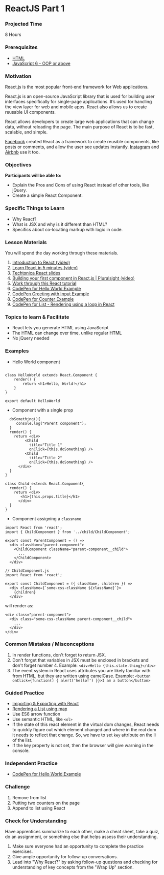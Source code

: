 # ReactJS Part 1

### Projected Time
8 Hours

### Prerequisites
* [HTML](../web/html.md)
* [JavaScript 6 - OOP or above](../javascript/javascript-7-oop.md)

### Motivation
React.js is the most popular front-end framework for Web applications. 

React.js is an open-source JavaScript library that is used for building user interfaces specifically for single-page applications. It’s used for handling the view layer for web and mobile apps. React also allows us to create reusable UI components.

React allows developers to create large web applications that can change data, without reloading the page. The main purpose of React is to be fast, scalable, and simple.

[Facebook](www.facebook.com) created React as a framework to create reusible components, like posts or comments, and allow the user see updates instantly. [Instagram](https://www.instagram.com/) and [Airbnb](https://www.airbnb.com/) use it too.

### Objectives
**Participants will be able to:**
- Explain the Pros and Cons of using React instead of other tools, like jQuery.
- Create a simple React Component.

### Specific Things to Learn
- Why React?
- What is JSX and why is it different than HTML?
- Specifics about co-locating markup with logic in code.

### Lesson Materials

You will spend the day working through these materials.

1. [Introduction to React (video)](https://youtu.be/ycstRj2i66k)
1. [Learn React in 5 minutes (video)](https://medium.freecodecamp.org/learn-react-js-in-5-minutes-526472d292f4)
1. [Techtonica React slides](https://docs.google.com/presentation/d/1Bswkl7e1kGVav7KFabHrBgXhRi7mlINTbinxnUcGDy8/edit?usp=sharing)
1. [Building your first component in React.js | Pluralsight (video)](https://youtu.be/K_jS1anlVAM)
1. [Work through this React tutorial](https://facebook.github.io/react/index.html)
1. [CodePen for Hello World Example](http://codepen.io/marcacyr/pen/NAyqgX)
1. [CodePen Greeting with Input Example](http://codepen.io/marcacyr/pen/bZLVbj)
1. [CodePen for Counter Example](http://codepen.io/marcacyr/pen/rLJVqR)
1. [CodePen for List - Rendering using a loop in React](http://codepen.io/marcacyr/pen/KrQpYb)

### Topics to learn & Facilitate

- React lets you generate HTML using JavaScript
- The HTML can change over time, unlike regular HTML
- No jQuery needed

### Examples
- Hello World component
```import React from 'react'

class HelloWorld extends React.Component {
    render() {
        return <h1>Hello, World!</h1>
    }
}

export default HelloWorld
```

- Component with a single prop
```class Parent extends React.Component{
  doSomething(){
     console.log("Parent component");
  }
  render() {
    return <div>
         <Child 
           title="Title 1" 
           onClick={this.doSomething} />
         <Child 
           title="Title 2" 
           onClick={this.doSomething} />
      </div>
  }
}

class Child extends React.Component{
  render() {
    return <div>
       <h1>{this.props.title}</h1>
      </div>
  }
}
```

- Component assigning a `classname`
```// ParentComponent.js
import React from 'react';
import { ChildComponent } from '../child/ChildComponent';

export const ParentComponent = () =>
  <div className="parent-component">
    <ChildComponent className="parent-component__child">
      ...
    </ChildComponent>
  </div>

// ChildComponent.js
import React from 'react';

export const ChildComponent = ({ className, children }) =>
  <div className={`some-css-className ${className}`}>
    {children}
  </div>
```
will render as:
```
<div class="parent-component">
  <div class="some-css-className parent-component__child">
    ...
  </div>
</div>
```

### Common Mistakes / Misconceptions

1. In render functions, don't forget to return JSX.
2. Don't forget that variables in JSX must be enclosed in brackets and don't forget number 4. Example: `<div>Hello {this.state.thing}</div>`
3. The event system in React uses attributes you are likely familiar with from HTML, but they are written using camelCase. Example: `<button onClick={function() { alert('hello!') }}>I am a button</button>`

### Guided Practice
- [Importing & Exporting with React](https://medium.com/@thejasonfile/a-simple-intro-to-javascript-imports-and-exports-389dd53c3fac)
- [Rendering a List using map](https://codepen.io/BigNom/pen/BZZOgX)
- Use ES6 arrow function
- Use semantic HTML, like `<ol>`
- If the state of this react element in the virtual dom changes, React needs to quickly figure out which element changed and where in the real dom it needs to reflect that change. So, we have to set `key` attribute on the li of the list.
- If the key property is not set, then the browser will give warning in the console.

### Independent Practice
- [CodePen for Hello World Example](http://codepen.io/marcacyr/pen/NAyqgX)

### Challenge

1. Remove from list
2. Putting two counters on the page
3. Append to list using React

### Check for Understanding

Have apprentices summarize to each other, make a cheat sheet, take a quiz, do an assignment, or something else that helps assess their understanding.

1. Make sure everyone had an opportunity to complete the practice exercises.
2. Give ample opportunity for follow-up conversations.
3. Lead into "Why React?" by asking follow-up questions and checking for understanding of key concepts from the "Wrap Up" section.
